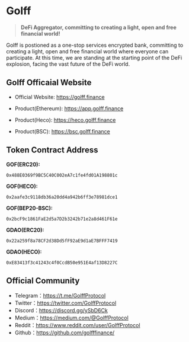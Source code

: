 # Golff

> **DeFi Aggregator, committing to creating a light, open and free financial world!**

Golff is postioned as a one-stop services encrypted bank, committing to creating a light, open and free financial world where everyone can participate. At this time, we are standing at the starting point of the DeFi explosion, facing the vast future of the DeFi world.


## Golff Officaial Website

- Official Website: https://golff.finance

- Product(Ethereum): https://app.golff.finance

- Product(Heco): https://heco.golff.finance

- Product(BSC): https://bsc.golff.finance


## Token Contract Address

**GOF(ERC20):** 
```
0x488E0369f9BC5C40C002eA7c1fe4fd01A198801c
```
**GOF(HECO):**
```
0x2aafe3c9118db36a20dd4a942b6ff3e78981dce1
```
**GOF(BEP20-BSC):** 
```
0x2bcF9c1861FaE2d5a7D2b3242b71e2a8d461F61e
```
**GDAO(ERC20):**
```
0x22a259f8a78CF2d38Dd5fF92aE9d1aE7BFFF7419
```
**GDAO(HECO):**
```
0xE83413f3c41243c4f0CcdB50e951E4af13D8227C
```

## Official Community
- Telegram：https://t.me/GolffProtocol
- Twitter：https://twitter.com/GolffProtocol
- Discord：https://discord.gg/ySbD6Ck
- Medium：https://medium.com/@GolffProtocol
- Reddit：https://www.reddit.com/user/GolffProtocol
- Github：https://github.com/golfffinance/
